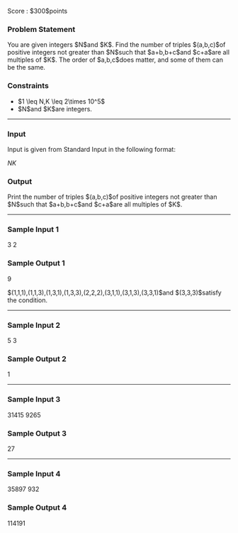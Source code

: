 
<div>

<span>

<span>

<p>
Score : $300$points
</p>

<div>

<section>

### **Problem Statement**

<p>
You are given integers $N$and $K$. Find the number of triples $(a,b,c)$of positive integers not greater than $N$such that $a+b,b+c$and $c+a$are all multiples of $K$.
The order of $a,b,c$does matter, and some of them can be the same.
</p>

</section>

</div>

<div>

<section>

### **Constraints**

<ul>

<li>
$1 \leq N,K \leq 2\times 10^5$
</li>

<li>
$N$and $K$are integers.
</li>

</ul>

</section>

</div>

---

<div>

<div>

<section>

### **Input**

<p>
Input is given from Standard Input in the following format:
</p>

<div>

$N$$K$
</div>

</section>

</div>

<div>

<section>

### **Output**

<p>
Print the number of triples $(a,b,c)$of positive integers not greater than $N$such that $a+b,b+c$and $c+a$are all multiples of $K$.
</p>

</section>

</div>

</div>

---

<div>

<section>

### **Sample Input 1**

<div>

3 2

</div>

</section>

</div>

<div>

<section>

### **Sample Output 1**

<div>

9

</div>

<p>
$(1,1,1),(1,1,3),(1,3,1),(1,3,3),(2,2,2),(3,1,1),(3,1,3),(3,3,1)$and $(3,3,3)$satisfy the condition.
</p>

</section>

</div>

---

<div>

<section>

### **Sample Input 2**

<div>

5 3

</div>

</section>

</div>

<div>

<section>

### **Sample Output 2**

<div>

1

</div>

</section>

</div>

---

<div>

<section>

### **Sample Input 3**

<div>

31415 9265

</div>

</section>

</div>

<div>

<section>

### **Sample Output 3**

<div>

27

</div>

</section>

</div>

---

<div>

<section>

### **Sample Input 4**

<div>

35897 932

</div>

</section>

</div>

<div>

<section>

### **Sample Output 4**

<div>

114191

</div>

</section>

</div>

</span>

</span>

</div>
